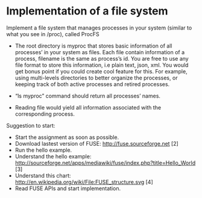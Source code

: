# Implementation of a file system
Implement a file system that manages processes in your system (similar to what you see in /proc), called ProcFS

- The root directory is myproc that stores basic information of all processes’ in your system as files. Each file contain information of a process, filename is the same as process’s id. You are free to use any file format to store this information, i.e plain text, json, xml. You would get bonus point if you could create cool feature for this. For example, using multi-levels directories to better organize the processes, or keeping track of both active processes and retired processes.

- “ls myproc” command should return all processes’ names.

- Reading file would yield all information associated with the corresponding process.

Suggestion to start:

- Start the assignment as soon as possible.
- Download lastest version of FUSE: http://fuse.sourceforge.net [2]
- Run the hello example.
- Understand the hello example: 
http://sourceforge.net/apps/mediawiki/fuse/index.php?title=Hello_World [3]
- Understand this chart: http://en.wikipedia.org/wiki/File:FUSE_structure.svg [4]
- Read FUSE APIs and start implementation.



 
